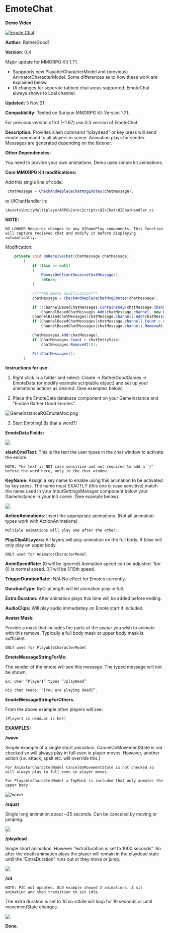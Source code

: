# EmoteChat


**Demo Video**

[![Emote Chat](media/3dae21cdc03a875b06937f7529b4aedf.jpeg)](https://youtu.be/E2ZnmYjW9Pk)

**Author:** RatherGood1

**Version**: 0.4

Major update for MMORPG KIt 1.71.  
* Suppports new PlayableCharacterModel and (previous) AnimatorCharacterModel. Some differences as to how these work are explained below.
* UI changes for seperate tabbed chat areas supported. EmoteChat always shows to Loal channel.

**Updated:** 5 Nov 21

**Compatibility:** Tested on Suriyun MMORPG Kit Version 1.71.

For previous version of kit (<1.67) use 0.3 version of EmoteChat.

**Description:** 
Provides slash command “/playdead” or key press will send emote command to all players in
scene. Animation plays for sender. Messages are generated depending on the listener.

**Other Dependencies:**

You need to provide your own animations. Demo uses simple kit animations.

**Core MMORPG Kit modifications:**

Add this single line of code:
```csharp
 chatMessage = CheckAndReplaceChatMsgEmotes(chatMessage);
 ```

 to UIChatHandler in:

    \Assets\UnityMultiplayerARPG\Core\Scripts\UI\Chat\UIChatHandler.cs

 **NOTE:**

    NO LONGER Requires changes to any UIGamePlay components. This function will capture recieved chat and modify it before displaying automatically.

Modification:

```csharp 
    private void OnReceiveChat(ChatMessage chatMessage)
        {
            if (this == null)
            {
                RemoveOnClientReceiveChatMessage();
                return;
            }

            //***RG Emote modification***
            chatMessage = CheckAndReplaceChatMsgEmotes(chatMessage);

            if (!ChannelBasedChatMessages.ContainsKey(chatMessage.channel))
                ChannelBasedChatMessages.Add(chatMessage.channel, new List<ChatMessage>());
            ChannelBasedChatMessages[chatMessage.channel].Add(chatMessage);
            if (ChannelBasedChatMessages[chatMessage.channel].Count > chatEntrySize)
                ChannelBasedChatMessages[chatMessage.channel].RemoveAt(0);

            ChatMessages.Add(chatMessage);
            if (ChatMessages.Count > chatEntrySize)
                ChatMessages.RemoveAt(0);

            FillChatMessages();
        }
```

**Instructions for use:**

1.  Right click in a folder and select: Create -\> RatherGoodGames -\> EmoteData (or modify example scriptable object) and set up your animations actions as desired. (See examples below)

2.  Place the EmoteData database component on your GameInstance and "Enable Rather Good Emotes". 

![GameInstanceRGEmoteMod.png](media/GameInstanceRGEmoteMod.png)

3. Start Emoting! (Is that a word?)

**EmoteData Fields:**

![](media/WaveEmoteData.png)

**slashCmdText**:  This is the text the user types in the chat window to activate the emote.

    NOTE: The text is NOT case sensitive and not required to add a '/' before the word here, only in the chat window.

**KeyName**: Assign a key name to enable using this animation to be activated by key press. The name must EXACTLY (this one is case sensitive) match the name used in your InputSettingsManager component below your GameInstance in your Init scene. (See example below).

![](media/b2c8fe66a89a3ad081df1f9ef1107205.png)

**ActionAnimations**: Insert the appropriate animations. (Not all animation
types work with ActionAnimations)

    Multiple animations will play one after the other.

**PlayClipAllLayers:**  All layers will play animation on the full body. If false will only play on upper body.

    ONLY used for AnimatorCharacterModel

**AnimSpeedRate:** (0 will be ignored) Animation speed can be adjusted. 1(or 0) is normal speed. 0.1 will be 1/10th speed.

**TriggerDurationRate:**: N/A No effect for Emotes currently.

**DurationType:** ByClipLength will let animation play in full.

**Extra Duration:** After animation plays this time will be added before ending.

**AudioClips:** Will play audio immediatley on Emote start if included.

**Avatar Mask:** 

Provide a mask that includes the parts of the avatar you wish to animate with this remove. Typically a full body mask or upper body mask is sufficient.

    ONLY used for PlayableCharacterModel

**EmoteMessageStringForMe:** 

The sender of the emote will see this message. The typed message will not be
shown.

    Ex: User “Player1” types “/playDead”

    His chat reads: “[You are playing dead]”.

**EmoteMessageStringForOthers**:

From the above example other players will see: 

    [Player1 is dead…or is he?]

**EXAMPLES:**

**/wave**

Simple example of a single short animation. CancelOnMovementState is not checked so will always play in full even in player moves. However, another action (i.e. attack, spell etc. will override this.)

    For AnimatorCharacterModel CancelOnMovementState is not checked so will always play in full even in player moves.

    For PlayableCharacterModel a TopMask is included that only anmates the upper body.

![/wave](media/WaveEmoteData.png)

**/squat**

Single long animation about \~25 seconds. Can be canceled by moving or jumping.

![](media/SquatEmoteData.png)

**/playdead**

Single short animation. However “extraDuration is set to 1000 seconds”. So after the death animation plays the player will remain in the playdead state until the “ExtraDuration” runs out or they move or jump.

![](media/playDeadEmoteData.png)

**/sit**

    NOTE: PIC not updated. OLD example showed 2 animations. A sit animation and then transition to sit idle. 

The extra duration is set to 10 so sitIdle will loop for 10 seconds or until movementState changes.

![](media/sitEmoteData.png)

**Done.**

